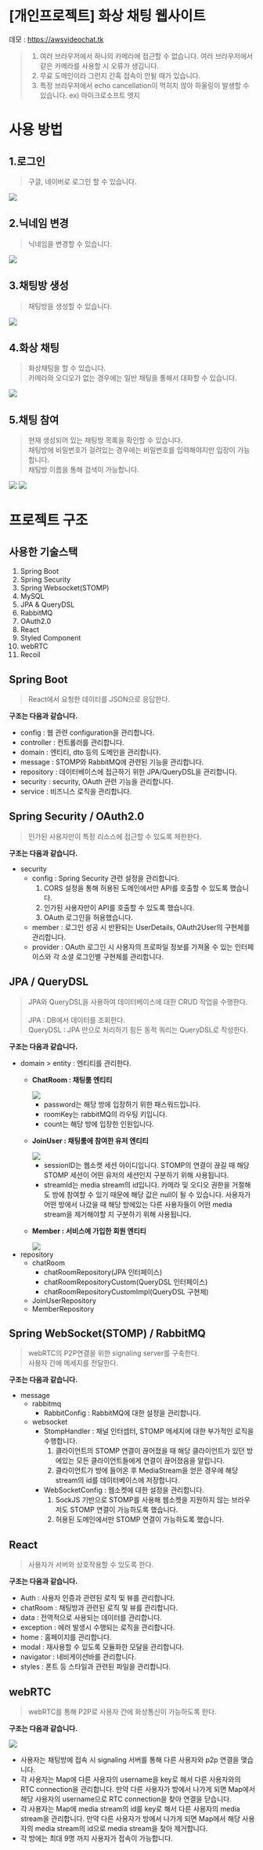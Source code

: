 # [개인프로젝트] 화상 채팅 웹사이트
데모 : https://awsvideochat.tk
>1. 여러 브라우저에서 하나의 카메라에 접근할 수 없습니다. 여러 브라우저에서 같은 카메라를 사용할 시 오류가 생깁니다.<br>
>2. 무료 도메인이라 그런지 간혹 접속이 안될 때가 있습니다.
>3. 특정 브라우저에서 echo cancellation이 먹히지 않아 하울링이 발생할 수 있습니다. ex) 마이크로소프트 엣지
# 사용 방법
## 1.로그인
>구글, 네이버로 로그인 할 수 있습니다.

<img src="./img/login.png">

## 2.닉네임 변경
>닉네임을 변경할 수 있습니다.

<img src="./img/change-nickname.png">

## 3.채팅방 생성
>채팅방을 생성할 수 있습니다.

<img src="./img/create-chat-room.png">

## 4.화상 채팅
>화상채팅을 할 수 있습니다.<br>
>카메라와 오디오가 없는 경우에는 일반 채팅을 통해서 대화할 수 있습니다.

<img src="./img/video-chat.png">

## 5.채팅 참여
>현재 생성되어 있는 채팅방 목록을 확인할 수 있습니다.<br>
>채팅방에 비밀번호가 걸려있는 경우에는 비밀번호를 입력해야지만 입장이 가능합니다.<br>
>채팅방 이름을 통해 검색이 가능합니다.

<img src="./img/search-room.png">
<img src="./img/search.png">

# 프로젝트 구조
## 사용한 기술스택
1. Spring Boot
2. Spring Security
3. Spring Websocket(STOMP)
4. MySQL
5. JPA & QueryDSL
6. RabbitMQ
7. OAuth2.0
8. React
9. Styled Component
10. webRTC
11. Recoil
## Spring Boot
>React에서 요청한 데이터를 JSON으로 응답한다.

__구조는 다음과 같습니다.__

* config : 웹 관련 configuration을 관리합니다.
* controller : 컨트롤러를 관리합니다.
* domain : 엔티티, dto 등의 도메인을 관리합니다.
* message : STOMP와 RabbitMQ에 관련된 기능을 관리합니다.
* repository : 데이터베이스에 접근하기 위한 JPA/QueryDSL을 관리합니다.
* security : security, OAuth 관련 기능을 관리합니다.
* service : 비즈니스 로직을 관리합니다.
## Spring Security / OAuth2.0
>인가된 사용자만이 특정 리소스에 접근할 수 있도록 제한한다.

__구조는 다음과 같습니다.__

* security
  - config : Spring Security 관련 설정을 관리합니다.
    1. CORS 설정을 통해 허용된 도메인에서만 API를 호출할 수 있도록 했습니다.
    2. 인가된 사용자만이 API를 호출할 수 있도록 했습니다.
    3. OAuth 로그인을 허용했습니다.
  - member : 로그인 성공 시 반환되는 UserDetails, OAuth2User의 구현체를 관리합니다.
  - provider : OAuth 로그인 시 사용자의 프로파일 정보를 가져올 수 있는 인터페이스와 각 소셜 로그인별 구현체를 관리합니다.
## JPA / QueryDSL
>JPA와 QueryDSL을 사용하여 데이터베이스에 대한 CRUD 작업을 수행한다.<br><br>
>JPA : DB에서 데이터를 조회한다.<br>
>QueryDSL : JPA 만으로 처리하기 힘든 동적 쿼리는 QueryDSL로 작성한다.

__구조는 다음과 같습니다.__

* domain > entity : 엔티티를 관리한다.
  - __ChatRoom : 채팅룸 엔티티__

    <img src="./img/ChatRoom.png">

    + password는 해당 방에 입장하기 위한 패스워드입니다.
    + roomKey는 rabbitMQ의 라우팅 키입니다.
    + count는 해당 방에 입장한 인원입니다.
  - __JoinUser : 채팅룸에 참여한 유저 엔티티__

    <img src="./img/JoinUser.png">

    + sessionID는 웹소켓 세션 아이디입니다. STOMP의 연결이 끊길 때 해당 STOMP 세션이 어떤 유저의 세션인지 구분하기 위해 사용됩니다.
    + streamId는 media stream의 id입니다. 카메라 및 오디오 권한을 거절해도 방에 참여할 수 있기 때문에 해당 값은 null이 될 수 있습니다. 사용자가 어떤 방에서 나갔을 때 해당 방에있는 다른 사용자들이 어떤 media stream을 제거해야할 지 구분하기 위해 사용됩니다.
  - __Member : 서비스에 가입한 회원 엔티티__

    <img src="./img/Member.png">
* repository
  - chatRoom
    + chatRoomRepository(JPA 인터페이스)
    + chatRoomRepositoryCustom(QueryDSL 인터페이스)
    + chatRoomRepositoryCustomImpl(QueryDSL 구현체)
  - JoinUserRepository
  - MemberRepository
## Spring WebSocket(STOMP) / RabbitMQ
>webRTC의 P2P연결을 위한 signaling server를 구축한다.<br>
>사용자 간에 메세지를 전달한다.

__구조는 다음과 같습니다.__

* message
  - rabbitmq
    + RabbitConfig : RabbitMQ에 대한 설정을 관리합니다.
  - websocket
    + StompHandler : 채널 인터셉터, STOMP 메세지에 대한 부가적인 로직을 수행합니다.
      1. 클라이언트의 STOMP 연결이 끊어졌을 때 해당 클라이언트가 있던 방에있는 모든 클라이언트들에게 연결이 끊어졌음을 알립니다.
      2. 클라이언트가 방에 들어온 후 MediaStream을 얻은 경우에 해당 stream의 id를 데이터베이스에 저장합니다. 
    + WebSocketConfig : 웹소켓에 대한 설정을 관리합니다.
      1. SockJS 기반으로 STOMP를 사용해 웹소켓을 지원하지 않는 브라우저도 STOMP 연결이 가능하도록 했습니다.
      2. 허용된 도메인에서만 STOMP 연결이 가능하도록 했습니다.
## React
>사용자가 서버와 상호작용할 수 있도록 한다.

__구조는 다음과 같습니다.__

* Auth : 사용자 인증과 관련된 로직 및 뷰를 관리합니다.
* chatRoom : 채팅방과 관련된 로직 및 뷰를 관리합니다.
* data : 전역적으로 사용되는 데이터를 관리합니다.
* exception : 에러 발생시 수행되는 로직을 관리합니다.
* home : 홈페이지를 관리합니다.
* modal : 재사용할 수 있도록 모듈화한 모달을 관리합니다.
* navigator : 네비게이션바를 관리합니다.
* styles : 폰트 등 스타일과 관련된 파일을 관리합니다.
## webRTC
>webRTC를 통해 P2P로 사용자 간에 화상통신이 가능하도록 한다.

__구조는 다음과 같습니다.__

<img src="./img/webrtc-ppt.jpg">

* 사용자는 채팅방에 접속 시 signaling 서버를 통해 다른 사용자와 p2p 연결을 맺습니다.
* 각 사용자는 Map에 다른 사용자의 username을 key로 해서 다른 사용자와의 RTC connection을 관리합니다. 만약 다른 사용자가 방에서 나가게 되면 Map에서 해당 사용자의 username으로 RTC connection을 찾아 연결을 닫습니다.
* 각 사용자는 Map에 media stream의 id를 key로 해서 다른 사용자의 media stream을 관리합니다. 만약 다른 사용자가 방에서 나가게 되면 Map에서 해당 사용자의 media stream의 id으로 media stream을 찾아 제거합니다. 
* 각 방에는 최대 9명 까지 사용자가 접속이 가능합니다.